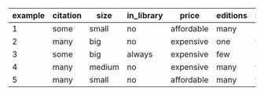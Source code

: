 | example| citation | size   | in_library | price          | editions  | buy |
|--------|----------|--------|------------|----------------|-----------|-----|
| 1      | some     | small  | no         | affordable     | many      | no  |
| 2      | many     | big    | no         | expensive      | one       | yes |
| 3      | some     | big    | always     | expensive      | few       | no  |
| 4      | many     | medium | no         | expensive      | many      | yes |
| 5      | many     | small  | no         | affordable     | many      | yes |
